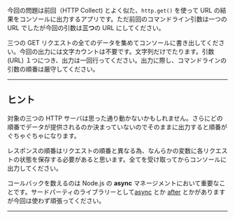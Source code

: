今回の問題は前回（HTTP Collect) とよく似た、`http.get()` を使って URL の結果をコンソールに出力するアプリです。ただ前回のコマンドライン引数は一つの URL でしたが今回の引数は**三つ**の URL にしてください。

三つの GET リクエストの全てのデータを集めてコンソールに書き出してください。今回の出力には文字カウントは不要です。文字列だけでたります。引数 (URL) １つにつき、出力は一回行ってください。出力に際し、コマンドラインの引数の順番は厳守してください。


----------------------------------------------------------------------
## ヒント

対象の三つの HTTP サーバは思った通り動かないかもしれません。さらにどの順番でデータが提供されるのか決まっていないのでそのままに出力すると順番がぐちゃぐちゃになります。

レスポンスの順番はリクエストの順番と異なる為、なんらかの変数に各リクエストの状態を保存する必要があると思います。全てを受け取ってからコンソールに出力してください。

コールバックを数えるのは Node.js の **async** マネージメントにおいて重要なことです。サードパーティのライブラリーとして[async](http://npm.im/async) とか [after](http://npm.im/after) とかがありますが今回は使わず頑張ってください。

----------------------------------------------------------------------
